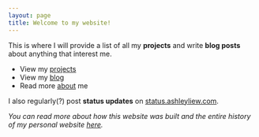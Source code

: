 ```yaml
---
layout: page
title: Welcome to my website!
---
```



This is where I will provide a list of all my **projects** and write **blog posts** about anything that interest me. 

- View my [projects](/projects.html)
- View my [blog](/blog/)
- Read more [about](/about/) me 

I also regularly(?) post **status updates** on [status.ashleyliew.com](http://status.ashleyliew.com/).

*You can read more about how this website was built and the entire history of my personal website [here](/site/).*